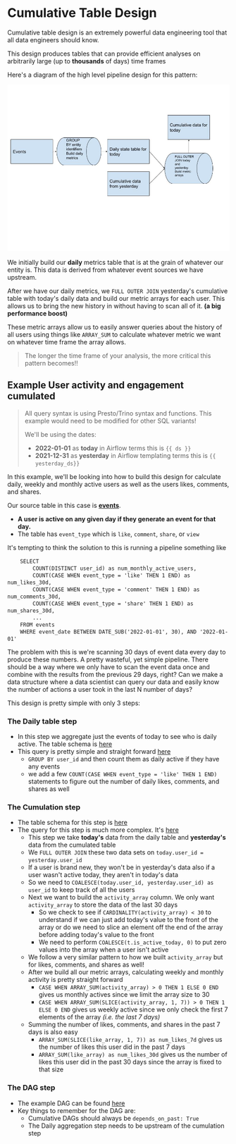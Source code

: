 # Cumulative Table Design

Cumulative table design is an extremely powerful data engineering tool that all data engineers should know. 

This design produces tables that can provide efficient analyses on arbitrarily large (up to **thousands** of days) time frames

Here's a diagram of the high level pipeline design for this pattern:

![Cumulative Table diagram](images/cumulative_table_design.jpg)

We initially build our **daily** metrics table that is at the grain of whatever our entity is. This data is derived from whatever event sources we have upstream. 

After we have our daily metrics, we `FULL OUTER JOIN` yesterday's cumulative table with today's daily data and build our metric arrays for each user. This allows us to bring the new history in without having to scan all of it. **(a big performance boost)**

These metric arrays allow us to easily answer queries about the history of all users using things like `ARRAY_SUM` to calculate whatever metric we want on whatever time frame the array allows.

> The longer the time frame of your analysis, the more critical this pattern becomes!!

## Example User activity and engagement cumulated

> All query syntax is using Presto/Trino syntax and functions. This example would need to be modified for other SQL variants!
> 
> We'll be using the dates:
>  - **2022-01-01** as **today** in Airflow terms this is `{{ ds }}`
>  - **2021-12-31** as **yesterday** in Airflow templating terms this is `{{ yesterday_ds}}`


In this example, we'll be looking into how to build this design for calculate daily, weekly and monthly active users as well as the users likes, comments, and shares. 

Our source table in this case is **[events](tables/events.sql)**. 
- **A user is active on any given day if they generate an event for that day.**
- The table has `event_type` which is `like`, `comment`, `share`, or `view`

It's tempting to think the solution to this is running a pipeline something like
```
    SELECT 
        COUNT(DISTINCT user_id) as num_monthly_active_users,
        COUNT(CASE WHEN event_type = 'like' THEN 1 END) as num_likes_30d,
        COUNT(CASE WHEN event_type = 'comment' THEN 1 END) as num_comments_30d,
        COUNT(CASE WHEN event_type = 'share' THEN 1 END) as num_shares_30d,
        ...
    FROM events
    WHERE event_date BETWEEN DATE_SUB('2022-01-01', 30), AND '2022-01-01'
```

The problem with this is we're scanning 30 days of event data every day to produce these numbers. A pretty wasteful, yet simple pipeline. 
There should be a way where we only have to scan the event data once and combine with the results from the previous 29 days, right? Can we make a data structure where a data scientist can query our data and easily know the number of actions a user took in the last N number of days? 


This design is pretty simple with only 3 steps:

### The Daily table step
  - In this step we aggregate just the events of today to see who is daily active. The table schema is [here](tables/active_users_daily.sql)
  - This query is pretty simple and straight forward [here](queries/active_users_daily_populate.sql)
    - `GROUP BY user_id` and then count them as daily active if they have any events
    - we add a few `COUNT(CASE WHEN event_type = 'like' THEN 1 END)` statements to figure out the number of daily likes, comments, and shares as well
### The Cumulation step
  - The table schema for this step is [here](tables/active_users_cumulated.sql)
  - The query for this step is much more complex. It's [here](queries/active_users_cumulated_populate.sql)
    - This step we take **today's** data from the daily table and **yesterday's** data from the cumulated table
    - We `FULL OUTER JOIN` these two data sets on `today.user_id = yesterday.user_id`
    - If a user is brand new, they won't be in yesterday's data also if a user wasn't active today, they aren't in today's data
    - So we need to `COALESCE(today.user_id, yesterday.user_id) as user_id` to keep track of all the users
    - Next we want to build the `activity_array` column. We only want `activity_array` to store the data of the last 30 days
      - So we check to see if `CARDINALITY(activity_array) < 30` to understand if we can just add today's value to the front of the array or do we need to slice an element off the end of the array before adding today's value to the front
      - We need to perform `COALESCE(t.is_active_today, 0)` to put zero values into the array when a user isn't active
    - We follow a very similar pattern to how we built `activity_array` but for likes, comments, and shares as well!
    - After we build all our metric arrays, calculating weekly and monthly activity is pretty straight forward
      - `CASE WHEN ARRAY_SUM(activity_array) > 0 THEN 1 ELSE 0 END` gives us monthly actives since we limit the array size to 30
      - `CASE WHEN ARRAY_SUM(SLICE(activity_array, 1, 7)) > 0 THEN 1 ELSE 0 END` gives us weekly active since we only check the first 7 elements of the array *(i.e. the last 7 days)*
    - Summing the number of likes, comments, and shares in the past 7 days is also easy
      - `ARRAY_SUM(SLICE(like_array, 1, 7)) as num_likes_7d` gives us the number of likes this user did in the past 7 days
      - `ARRAY_SUM(like_array) as num_likes_30d` gives us the number of likes this user did in the past 30 days since the array is fixed to that size
### The DAG step
  - The example DAG can be found [here](cumulative_table_dag.py)
  - Key things to remember for the DAG are:
    - Cumulative DAGs should always be `depends_on_past: True`
    - The Daily aggregation step needs to be upstream of the cumulation step